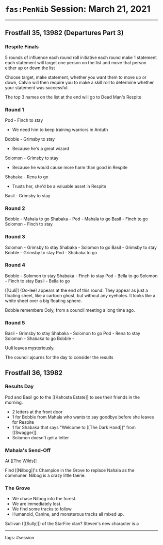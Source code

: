 # `fas:PenNib` Session: March 21, 2021
---

## Frostfall 35, 13982 (Departures Part 3)

### Respite Finals
5 rounds of influence
each round roll initiative
each round make 1 statement
each statement will target one person on the list and move that person either up or down the list

Choose target, make statement, whether you want them to move up or down, Calvin will then require you to make a skill roll to determine whether your statement was successful.

The top 3 names on the list at the end will go to Dead Man's Respite

### Round 1
Pod - Finch to stay
- We need him to keep training warriors in Arduth

Bobble - Grimsby to stay
- Because he's a great wizard

Solomon - Grimsby to stay
- Because he would cause more harm than good in Respite

Shabaka - Rena to go
- Trusts her, she'd be a valuable asset in Respite

Basil - Grimsby to stay

### Round 2
Bobble - Mahala to go
Shabaka - 
Pod - Mahala to go
Basil - Finch to go
Solomon - Finch to stay

### Round 3
Solomon - Grimsby to stay
Shabaka - Solomon to go
Basil - Grimsby to stay
Bobble - Grimsby to stay
Pod - Shabaka to go

### Round 4
Bobble - Solomon to stay
Shabaka - Finch to stay
Pod - Bella to go
Solomon - Finch to stay
Basil - Bella to go

[[Uuli]] (Oo-lee) appears at the end of this round. They appear as just a floating sheet, like a cartoon ghost, but without any eyeholes. It looks like a white sheet over a big floating sphere.

Bobble remembers Ooly,  from a council meeting a long time ago.

### Round 5
Basil - Grimsby to stay
Shabaka - Solomon to go
Pod - Rena to stay
Solomon - Shabaka to go
Bobble - 

Uuli leaves mysteriously.

The council ajourns for the day to consider the results

## Frostfall 36, 13982
### Results Day
Pod and Basil go to the [[Kahosta Estate]] to see their friends in the morning.
- 2 letters at the front door
- 1 for Bobble from Mahala who wants to say goodbye before she leaves for Respite
- 1 for Shabaka that says "Welcome to [[The Dark Hand]]" from [[Swagger]].
- Solomon doesn't get a letter

### Mahala's Send-Off
At [[The Wilds]]

Find [[Nilbog]]'s Champion in the Grove to replace Nahala as the communer. Nilbog is a crazy little faerie.

### The Grove
- We chase Nilbog into the forest.
- We are immediately lost.
- We find some tracks to follow
- Humanoid, Canine, and monsterous tracks all mixed up.

Sullivan ([[Sully]]) of the StarFire clan?
Steven's new character is a 




---

tags: #session



